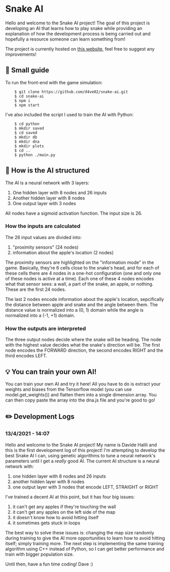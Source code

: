 # Snake AI

Hello and welcome to the Snake AI project! The goal of this project is developing an AI that learns how to play snake while providing an explanation of how the development process is being carried out and hopefully a resource someone can learn something from!

The project is currently hosted on [this website](https://davide-halili-snake-ai.herokuapp.com/), feel free to suggest any improvements!

## :scroll: Small guide

To run the front-end with the game simulation:

```
	$ git clone https://github.com/d4ve02/snake-ai.git
	$ cd snake-ai
	$ npm i
	$ npm start
```

I've also included the script I used to train the AI with Python:

```
	$ cd python
	$ mkdir saved
	$ cd saved
	$ mkdir db
	$ mkdir dna
	$ mkdir plots
	$ cd ..
	$ python ./main.py
```

## :notebook: How is the AI structured

The AI is a neural network with 3 layers:

1. One hidden layer with 8 nodes and 26 inputs
2. Another hidden layer with 8 nodes
3. One output layer with 3 nodes

All nodes have a sigmoid activation function. The input size is 26.

### How the inputs are calculated

The 26 input values are divided into:

1. "proximity sensors" (24 nodes)
2. information about the apple's location (2 nodes)

The proximity sensors are highlighted on the "information mode" in the game. Basically, they're 6 cells close to the snake's head, and for each of these cells there are 4 nodes in a one-hot configuration (one and only one of these nodes is active at a time). Each one of these 4 nodes encodes what that sensor sees: a wall, a part of the snake, an apple, or nothing. These are the first 24 nodes.

The last 2 nodes encode information about the apple's location, sepcifically the distance between apple and snake and the angle between them.
The distance value is normalized into a (0, 1) domain while the angle is normalized into a (-1, +1) domain.

### How the outputs are interpreted

The three output nodes decide where the snake will be heading. The node with the highest value decides what the snake's direction will be.
The first node encodes the FORWARD direction, the second encodes RIGHT and the third encodes LEFT.

## :bulb: You can train your own AI!

You can train your own AI and try it here! All you have to do is extract your weights and biases from the Tensorflow model (you can use model.get_weights()) and flatten them into a single dimension array. You can then copy paste the array into the dna.js file and you're good to go!

## :pencil2: Development Logs

### 13/4/2021 - 14:07

Hello and welcome to the Snake AI project!
My name is Davide Halili and this is the first development log of this project! I'm attempting to develop the best Snake AI I can, using genetic algorithms to tune a neural network's parameters until I get a <i>really</i> good AI.
The current AI structure is a neural network with:

1. one hidden layer with 8 nodes and 26 inputs
2. another hidden layer with 8 nodes
3. one output layer with 3 nodes that encode LEFT, STRAIGHT or RIGHT

I've trained a decent AI at this point, but it has four big issues:

1. it can't get any apples if they're touching the wall
2. it can't get any apples on the left side of the map
3. it doesn't know how to avoid hitting itself
4. it sometimes gets stuck in loops

The best way to solve these issues is: changing the map size randomly during training to give the AI more opportunities to learn how to avoid hitting itself; simply training more.
The next step is implementing the same training algorithm using C++ instead of Python, so I can get better performance and train with bigger population size.

Until then, have a fun time coding! Dave :)

